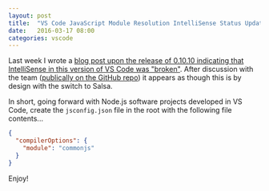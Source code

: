 ```yaml
---
layout: post
title:  "VS Code JavaScript Module Resolution IntelliSense Status Update"
date:   2016-03-17 08:00
categories: vscode 
---
```

Last week I wrote a [blog post upon the release of 0.10.10 indicating that IntelliSense in this version of VS Code was "broken"](http://tstringer.github.io/vscode/2016/03/10/vscode-intellisense-breaks-0.10.10.html).  After discussion with the team ([publically on the GitHub repo](https://github.com/Microsoft/vscode/issues/3936#issuecomment-196518977)) it appears as though this is by design with the switch to Salsa.

In short, going forward with Node.js software projects developed in VS Code, create the `jsconfig.json` file in the root with the following file contents...

```json
{
  "compilerOptions": {
    "module": "commonjs"
  }
}
```

Enjoy!